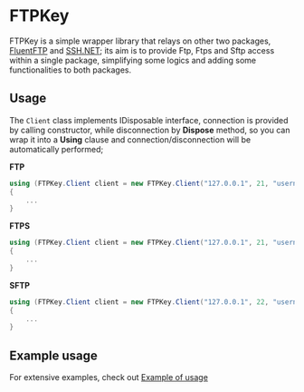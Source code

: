 # FTPKey
FTPKey is a simple wrapper library that relays on other two packages, [FluentFTP](https://github.com/robinrodricks/FluentFTP) and [SSH.NET](https://github.com/sshnet/SSH.NET); its aim is to provide Ftp, Ftps and Sftp access within a single package, simplifying some logics and adding some functionalities to both packages.

## Usage
The `Client` class implements IDisposable interface, connection is provided by calling constructor, while disconnection by **Dispose** method, so you can wrap it into a **Using** clause and connection/disconnection will be automatically performed;

**FTP**
```C#
using (FTPKey.Client client = new FTPKey.Client("127.0.0.1", 21, "username", "password", "remotefolder", FTPKey.ConnectionProtocol.Ftp, FTPKey.EncryptionType.None))
{
    ...
}
```
**FTPS**
```C#
using (FTPKey.Client client = new FTPKey.Client("127.0.0.1", 21, "username", "password", "remotefolder", FTPKey.ConnectionProtocol.Ftps, FTPKey.EncryptionType.Explicit))
{
    ...
}
```
**SFTP**
```C#
using (FTPKey.Client client = new FTPKey.Client("127.0.0.1", 22, "username", "password", "remotefolder", FTPKey.ConnectionProtocol.Sftp, FTPKey.EncryptionType.Implicit))
{
    ...
}
```

## Example usage
For extensive examples, check out [Example of usage](https://github.com/andrea-quartini/FTPKey/wiki/Example-of-usage)
